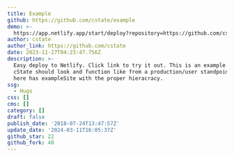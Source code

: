```yaml
---
title: Example
github: https://github.com/cstate/example
demo: >-
  https://app.netlify.app/start/deploy?repository=https://github.com/cstate/example
author: cstate
author_link: https://github.com/cstate
date: 2023-11-27T04:23:47.756Z
description: >-
  Easy deploy to Netlify. Click link to try it out. This is an example of how
  cState should look and function like from a production/user standpoint, this
  here has exampleSite with the proper hieracracy.
ssg:
  - Hugo
css: []
cms: []
category: []
draft: false
publish_date: '2018-07-24T13:47:57Z'
update_date: '2024-03-11T16:05:37Z'
github_star: 22
github_fork: 40
---
```

